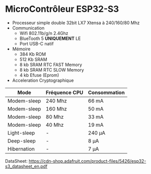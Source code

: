 # MicroContrôleur ESP32-S3

- Processeur simple double 32bit LX7 Xtensa à 240/160/80 Mhz
- Communication 
  - Wifi 802.11b/g/n 2.4Ghz
  - BlueTooth 5 **UNIQUEMENT** LE
  - Port USB-C natif
- Mémoire
  - 384 Kb ROM
  - 512 Kb SRAM
  - 8 kb SRAM RTC FAST Memory
  - 8 kb SRAM RTC SLOW Memory  
  - 4 kb Efuse (Eprom)
- Acceleration Cryptographique

| Mode                | Fréquence CPU | Consommation        |
|---------------------|---------------|---------------------|
| Modem-sleep         | 240 Mhz       | 66 mA               |
| Modem-sleep         | 160 Mhz       | 50 mA               |
| Modem-sleep         | 80 Mhz        | 33 mA               |
| Modem-sleep         | 40 Mhz        | 19 mA               |
| Light-sleep         | -             | 240 µA              |
| Deep-sleep          | -             | 8 µA                |
| Hibernation         | -             | 7 µA                |



DataSheet: https://cdn-shop.adafruit.com/product-files/5426/esp32-s3_datasheet_en.pdf
